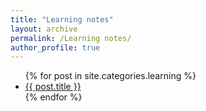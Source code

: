 ```yaml
---
title: "Learning notes"
layout: archive
permalink: /Learning notes/
author_profile: true
---
```


<ul>  
  {% for post in site.categories.learning %}  
    <li>  
      <a href="{{ site.baseurl }}{{ post.url }}">{{ post.title }}</a>  
    </li>  
  {% endfor %}  
</ul>
